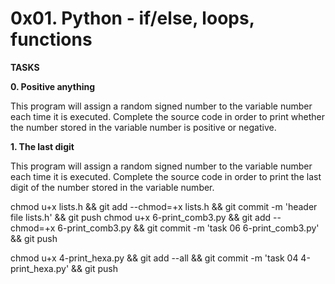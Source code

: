 # 0x01. Python - if/else, loops, functions

<strong>TASKS</strong>

<b>0. Positive anything</b>

<p>This program will assign a random signed number to the variable number each time it is executed. Complete the source code in order to print whether the number stored in the variable number is positive or negative.</p>

<b>1. The last digit</b>


<p>This program will assign a random signed number to the variable number each time it is executed. Complete the source code in order to print the last digit of the number stored in the variable number.</p>

chmod u+x lists.h && git add --chmod=+x lists.h && git commit -m 'header file lists.h' && git push
chmod u+x 6-print_comb3.py && git add --chmod=+x 6-print_comb3.py && git commit -m 'task 06 6-print_comb3.py' && git push

chmod u+x 4-print_hexa.py && git add --all && git commit -m 'task 04 4-print_hexa.py' && git push
